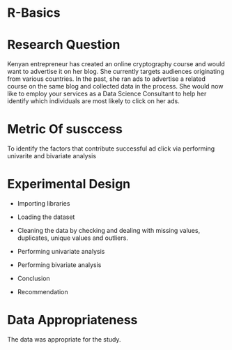 # R-Basics
# Research Question

 Kenyan entrepreneur has created an online cryptography course and would want to advertise it on her blog. 
 She currently targets audiences originating from various countries. In the past, 
 she ran ads to advertise a related course on the same blog and collected data in the process. She would now like to employ your services as a 
 Data Science Consultant to help her identify which individuals are most likely to click on her ads. 

# Metric Of susccess

To identify the factors that contribute successful ad click via performing univarite and bivariate analysis


# Experimental Design

- Importing libraries

- Loading the dataset
- Cleaning the data by checking and dealing with missing values, duplicates, unique values and outliers.
- Performing univariate analysis
- Performing bivariate analysis
- Conclusion
- Recommendation

# Data Appropriateness

The data was appropriate for the study.
